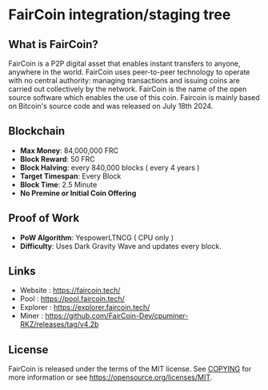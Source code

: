 FairCoin integration/staging tree
==================================

What is FairCoin?
--------------------
FairCoin is a P2P digital asset that enables instant transfers to anyone, anywhere 
in the world.  FairCoin uses peer-to-peer technology to operate with no central 
authority: managing transactions and issuing coins are carried out collectively 
by the network. FairCoin is the name of the open source software which enables 
the use of this coin. Faircoin is mainly based on Bitcoin's source code and was 
released on July 18th 2024.

Blockchain
----------
- **Max Money**: 84,000,000 FRC
- **Block Reward**: 50 FRC
- **Block Halving**: every 840,000 blocks ( every 4 years )
- **Target Timespan**: Every Block
- **Block Time**: 2.5 Minute
- **No Premine or Initial Coin Offering**

Proof of Work
-------------
- **PoW Algorithm**: YespowerLTNCG ( CPU only )
- **Difficulty**: Uses Dark Gravity Wave and updates every block.

Links
-------------
- Website : https://faircoin.tech/
- Pool : https://pool.faircoin.tech/
- Explorer : https://explorer.faircoin.tech/
- Miner : https://github.com/FairCoin-Dev/cpuminer-RKZ/releases/tag/v4.2b

License
-------
FairCoin is released under the terms of the MIT license. See 
[COPYING](COPYING) for more information or see https://opensource.org/licenses/MIT.
